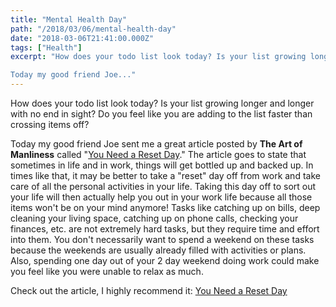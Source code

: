 ```yaml
---
title: "Mental Health Day"
path: "/2018/03/06/mental-health-day"
date: "2018-03-06T21:41:00.000Z"
tags: ["Health"]
excerpt: "How does your todo list look today? Is your list growing longer and longer with no end in sight? Do you feel like you are adding to the list faster than crossing items off?

Today my good friend Joe..."
---
```


How does your todo list look today? Is your list growing longer and longer with no end in sight? Do you feel like you are adding to the list faster than crossing items off?

Today my good friend Joe sent me a great article posted by **The Art of Manliness** called "[You Need a Reset Day](https://www.artofmanliness.com/2018/03/05/need-reset-day/)." The article goes to state that sometimes in life and in work, things will get bottled up and backed up. In times like that, it may be better to take a "reset" day off from work and take care of all the personal activities in your life. Taking this day off to sort out your life will then actually help you out in your work life because all those items won't be on your mind anymore! Tasks like catching up on bills, deep cleaning your living space, catching up on phone calls, checking your finances, etc. are not extremely hard tasks, but they require time and effort into them. You don't necessarily want to spend a weekend on these tasks because the weekends are usually already filled with activities or plans. Also, spending one day out of your 2 day weekend doing work could make you feel like you were unable to relax as much.

Check out the article, I highly recommend it: [You Need a Reset Day](https://www.artofmanliness.com/2018/03/05/need-reset-day/)
